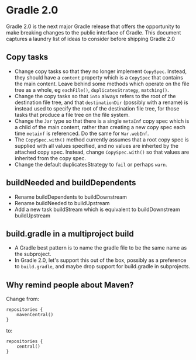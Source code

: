 # Gradle 2.0

Gradle 2.0 is the next major Gradle release that offers the opportunity to make breaking changes to the public interface of Gradle. This document captures a laundry list of ideas to consider before shipping Gradle 2.0

## Copy tasks

* Change copy tasks so that they no longer implement `CopySpec`. Instead, they should have a `content` property which is a `CopySpec` that contains the main content.
  Leave behind some methods which operate on the file tree as a whole, eg `eachFile()`, `duplicatesStrategy`, `matching()`.
* Change the copy tasks so that `into` always refers to the root of the destination file tree, and that `destinationDir` (possibly with a rename) is instead used to
  specify the root of the destination file tree, for those tasks that produce a file tree on the file system.
* Change the `Jar` type so that there is a single `metaInf` copy spec which is a child of the main content, rather than creating a new copy spec each time `metainf`
  is referenced. Do the same for `War.webInf`.
* The `CopySpec.with()` method currently assumes that a root copy spec is supplied with all values specified, and no values are inherted by the attached copy spec.
  Instead, change `CopySpec.with()` so that values are inherited from the copy spec.
* Change the default duplicatesStrategy to `fail` or perhaps `warn`.

## buildNeeded and buildDependents

* Rename buildDependents to buildDownstream
* Rename buildNeeded to buildUpstream
* Add a new task buildStream which is equivalent to buildDownstream buildUpstream

## build.gradle in a multiproject build

* A Gradle best pattern is to name the gradle file to be the same name as the subproject. 
* In Gradle 2.0, let's support this out of the box, possibly as a preference to `build.gradle`, and maybe drop support for build.gradle in subprojects.

## Why remind people about Maven?

Change from:

    repositories {
        mavenCentral()
    }

to:

    repositories {
        central()
    }
